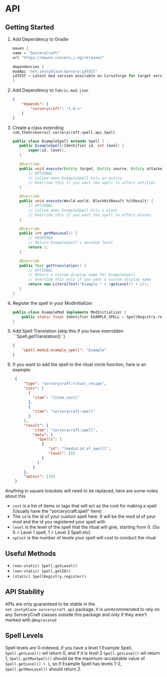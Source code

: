 # API

## Getting Started
1. Add Dependency to Gradle
    ```gradle
    maven {
    name = "SorceryCraft"
    url "https://maven.concern.i.ng/releases"

   dependencies {
   modApi "net.zestyblaze:Sorcery:LATEST"
   LATEST = Latest mod version available on Curseforge for target version
   }
    ```
2. Add Dependency to ```fabric.mod.json```
    ```json
    {
        "depends": {
            "sorcerycraft": "1.0.x"
        }
    }
    ```
3. Create a class extending ```com.thebrokenrail.sorcerycraft.spell.api.Spell```
    ```java
    public class ExampleSpell extends Spell {
       public ExampleSpell(Identifier id, int level) {
           super(id, level);
       }

       @Override
       public void execute(Entity target, Entity source, Entity attacker) {
           // OPTIONAL
           // Called when ExampleSpell hits an entity
           // Override this if you want the spell to affect entities
       }

       @Override
       public void execute(World world, BlockHitResult hitResult) {
           // OPTIONAL
           // Called when ExampleSpell hits a block
           // Override this if you want the spell to affect blocks
       }

       @Override
       public int getMaxLevel() {
           // REQUIRED
           // Return ExampleSpell's maximum level
           return 2;
       }

       @Override
       public Text getTranslation() {
           // OPTIONAL
           // Return a custom display name for ExampleSpell
           // Override this only if you want a custom display name
           return new LiteralText("Example " + (getLevel() + 1));
       }
    }
    ```
4. Register the spell in your ModInitializer
    ```java
    public class ExampleMod implements ModInitializer {
        public static final Identifier EXAMPLE_SPELL = SpellRegistry.register(new Identifier("modid", "example_spell"), ExampleSpell.class);
    }
    ```
5. Add Spell Translation (skip this if you have overridden ```Spell.getTranslation()``)
    ```json
    {
        "spell.modid.example_spell": "Example"
    }
    ```
6. If you want to add the spell to the ritual circle function, here is an example:
   ```json
    {
        "type": "sorcerycraft:ritual_recipe",
        "cost": [
          {
            "item": "[item_cost]"
          },
          {
            "item": "sorcerycraft:spell"
          }
        ],
        "result": {
            "item": "sorcerycraft:spell",
            "data": {
              "Spells": [
                {
                   "id": "[modid:id_of_spell[",
                   "level": [0]
                }        
              ]      
            }          
        },
        "xpCost": [10]   
    }
    ```
Anything in square brackets will need to be replaced, here are some notes about this
- `cost` is a list of items or tags that will act as the cost for making a spell (Usually have the "sorcerycraft:spell" here)
- The `id` is the id of your custom spell here. It will be the mod id of your mod and the id you registered your spell with
- `level` is the level of the spell that the ritual will give, starting from 0. (So 0 = Level 1 spell, 1 = Level 2 Spell etc)
- `xpCost` is the number of levels your spell will cost to conduct the ritual

## Useful Methods
- ```(non-static) Spell.getLevel()```
- ```(non-static) Spell.getID()```
- ```(static) SpellRegistry.register()```

## API Stability
APIs are only guaranteed to be stable in the ```net.zestyblaze.sorcerycraft.api``` package, it is unrecommended to rely on any SorceryCraft classes outside this package and only if they aren't marked with `@Deprecated`

## Spell Levels
Spell levels are 0-indexed, if you have a level 1 Example Spell, ```Spell.getLevel()``` wil return 0, and if it is level 2 ```Spell.getLevel()``` wil return 1, ```Spell.getMaxSpell()``` should be the maximum-acceptable value of ```Spell.getLevel() + 1```, so if Example Spell has levels 1-2, ```Spell.getMaxLevel()``` should return 2.